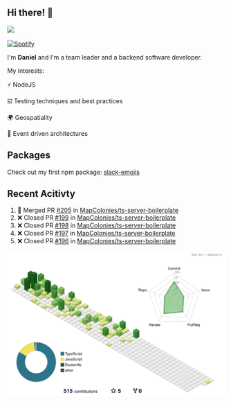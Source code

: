 ## Hi there! 👋

<p>
  <img src="https://github-readme-stats.vercel.app/api?username=syncush&theme=tokyonight">
</p>

[![Spotify](https://novatorem-rust.vercel.app/api/spotify)](https://open.spotify.com/user/syncush)

I'm **Daniel** and I'm a team leader and a backend software developer.

My interests:

⚡ NodeJS

☑️ Testing techniques and best practices

🌍 Geospatiality

🧠 Event driven architectures

## Packages
Check out my first npm package: [slack-emojis](https://www.npmjs.com/package/slack-emojis)

## Recent Acitivty
<!--START_SECTION:activity-->
1. 🎉 Merged PR [#205](https://github.com/MapColonies/ts-server-boilerplate/pull/205) in [MapColonies/ts-server-boilerplate](https://github.com/MapColonies/ts-server-boilerplate)
2. ❌ Closed PR [#199](https://github.com/MapColonies/ts-server-boilerplate/pull/199) in [MapColonies/ts-server-boilerplate](https://github.com/MapColonies/ts-server-boilerplate)
3. ❌ Closed PR [#198](https://github.com/MapColonies/ts-server-boilerplate/pull/198) in [MapColonies/ts-server-boilerplate](https://github.com/MapColonies/ts-server-boilerplate)
4. ❌ Closed PR [#197](https://github.com/MapColonies/ts-server-boilerplate/pull/197) in [MapColonies/ts-server-boilerplate](https://github.com/MapColonies/ts-server-boilerplate)
5. ❌ Closed PR [#196](https://github.com/MapColonies/ts-server-boilerplate/pull/196) in [MapColonies/ts-server-boilerplate](https://github.com/MapColonies/ts-server-boilerplate)
<!--END_SECTION:activity-->

![contrib](./profile-3d-contrib/profile-green-animate.svg)

